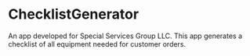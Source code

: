 # ChecklistGenerator
An app developed for Special Services Group LLC. This app generates a checklist of all equipment needed for customer orders.
